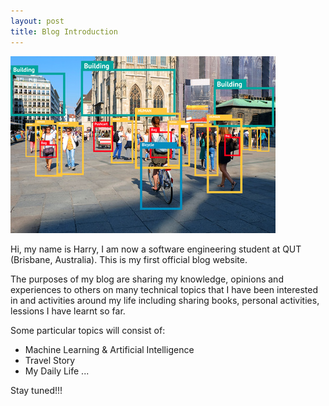```yaml
---
layout: post
title: Blog Introduction
---
```


![Classification Task](/images/intro.jpg)

Hi, my name is Harry, I am now a software engineering student at QUT (Brisbane, Australia). This is my first official blog website. 

The purposes of my blog are sharing my knowledge, opinions and experiences to others on many technical topics that I have been interested in and activities around my life including sharing books, personal activities, lessions I have learnt so far. 

Some particular topics will consist of:
- Machine Learning & Artificial Intelligence
- Travel Story
- My Daily Life 
...

Stay tuned!!!
